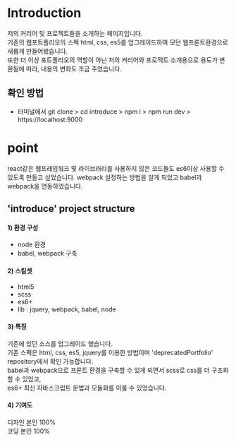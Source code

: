 # Introduction
저의 커리어 및 프로젝트들을 소개하는 페이지입니다.<br>
기존의 웹포트폴리오의 스펙 html, css, es5를 업그레이드하여 모던 웹프론트환경으로 새롭게 만들어봤습니다.<br>
또한 더 이상 포트폴리오의 역할이 아닌 저의 커리어와 프로젝트 소개용으로 용도가 변환됨에 따라, 내용의 변화도 조금 주었습니다.

## 확인 방법
- 터미널에서 git clone > cd introduce > npm i > npm run dev > https://localhost:9000

# point
react같은 웹프레임워크 및 라이브러리를 사용하지 않은 코드들도 es6이상 사용할 수 있도록 만들고 싶었습니다.
webpack 설정하는 방법을 알게 되었고 babel과 webpack을 연동하였습니다.

## 'introduce' project structure
#### 1) 환경 구성
- node 환경
- babel, webpack 구축

#### 2) 스킬셋
- html5
- scss
- es6+
- lib : jquery, webpack, babel, node

#### 3) 특징
기존에 있던 소스를 업그레이드 했습니다.<br>
기존 스펙은 html, css, es5, jquery를 이용한 방법이며 'deprecatedPortfolio' repository에서 확인 가능합니다.<br>
babel과 webpack으로 프론트 환경을 구축할 수 있게 되면서 scss로 css를 더 구조화할 수 있었고,<br>
es6+ 최신 자바스크립트 문법과 모듈화를 이룰 수 있었습니다.

#### 4) 기여도
디자인 본인 100%<br>
코딩 본인 100%
